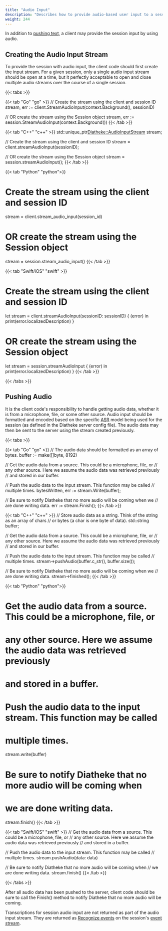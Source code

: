 ```yaml
---
title: "Audio Input"
description: "Describes how to provide audio-based user input to a session."
weight: 244
---
```


In addition to [pushing text](../push-text), a client may provide
the session input by using audio.

## Creating the Audio Input Stream
To provide the session with audio input, the client code should first
create the input stream. For a given session, only a single audio input
stream should be open at a time, but it perfectly acceptable to open
and close multiple audio streams over the course of a single session.

{{< tabs >}}

{{< tab "Go" "go" >}}
// Create the stream using the client and session ID
stream, err := client.StreamAudioInput(context.Background(), sessionID)

// OR create the stream using the Session object
stream, err := session.StreamAudioInput(context.Background())
{{< /tab >}}

{{< tab "C++" "c++" >}}
std::unique_ptr<Diatheke::AudioInputStream> stream;

// Create the stream using the client and session ID
stream = client.streamAudioInput(sessionID);

// OR create the stream using the Session object
stream = session.streamAudioInput();
{{< /tab >}}

{{< tab "Python" "python">}}
# Create the stream using the client and session ID
stream = client.stream_audio_input(session_id)

# OR create the stream using the Session object
stream = session.stream_audio_input()
{{< /tab >}}

{{< tab "Swift/iOS" "swift" >}}
# Create the stream using the client and session ID
let stream = client.streamAudioInput(sessionID: sessionID) { (error) in
        print(error.localizedDescription)
}

# OR create the stream using the Session object
let stream = session.streamAudioInput { (error) in
        print(error.localizedDescription)
}
{{< /tab >}}

{{< /tabs >}}



## Pushing Audio

It is the client code's responsibility to handle getting audio data, whether
it is from a microphone, file, or some other source. Audio input should be
formatted and encoded based on the specific [ASR](../../../glossary#asr)
model being used for the session (as defined in the Diatheke server config
file). The audio data may then be sent to the server using the stream
created previously.

{{< tabs >}}

{{< tab "Go" "go" >}}
// The audio data should be formatted as an array of bytes.
buffer := make([]byte, 8192)

// Get the audio data from a source. This could be a microphone, file, or
// any other source. Here we assume the audio data was retrieved previously
// and stored in our buffer.

// Push the audio data to the input stream. This function may be called
// multiple times.
bytesWritten, err := stream.Write(buffer);

// Be sure to notify Diatheke that no more audio will be coming when we
// are done writing data.
err := stream.Finish();
{{< /tab >}}

{{< tab "C++" "c++" >}}
// Store audio data as a string. Think of the string as an array of chars
// or bytes (a char is one byte of data).
std::string buffer;

// Get the audio data from a source. This could be a microphone, file, or
// any other source. Here we assume the audio data was retrieved previously
// and stored in our buffer.

// Push the audio data to the input stream. This function may be called
// multiple times.
stream->pushAudio(buffer.c_str(), buffer.size());

// Be sure to notify Diatheke that no more audio will be coming when we
// are done writing data.
stream->finished();
{{< /tab >}}

{{< tab "Python" "python">}}
# Get the audio data from a source. This could be a microphone, file, or
# any other source. Here we assume the audio data was retrieved previously
# and stored in a buffer.

# Push the audio data to the input stream. This function may be called
# multiple times.
stream.write(buffer)

# Be sure to notify Diatheke that no more audio will be coming when
# we are done writing data.
stream.finish()
{{< /tab >}}

{{< tab "Swift/iOS" "swift" >}}
// Get the audio data from a source. This could be a microphone, file, or
// any other source. Here we assume the audio data was retrieved previously
// and stored in a buffer.

// Push the audio data to the input stream. This function may be called
// multiple times.
stream.pushAudio(data: data)

// Be sure to notify Diatheke that no more audio will be coming when
// we are done writing data.
stream.finish()
{{< /tab >}}

{{< /tabs >}}

After all audio data has been pushed to the server, client code should be
sure to call the Finish() method to notify Diatheke that no more audio will
be coming.

Transcriptions for session audio input are not returned as part of the
audio input stream. They are returned as
[Recognize events](../event-stream#recognize-event) on the session's
[event stream](../event-stream).
